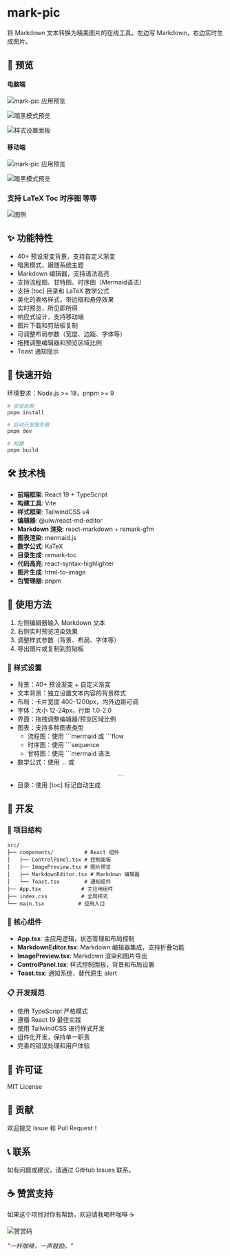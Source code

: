 # mark-pic

将 Markdown 文本转换为精美图片的在线工具。左边写 Markdown，右边实时生成图片。

## 📸 预览

#### 电脑端

![mark-pic 应用预览](./docs/preview.png)

![暗黑模式预览](./docs/dark-mode.png)

![样式设置面板](./docs/control-panel.jpg)


#### 移动端

![mark-pic 应用预览](./docs/mobile.jpg)

![暗黑模式预览](./docs/dark-mobile.jpg)


### 支持 LaTeX Toc 时序图 等等

![图例](./docs/mark-pic-1754718268637.jpg)



## ✨ 功能特性

- 40+ 预设渐变背景，支持自定义渐变
- 暗黑模式，跟随系统主题
- Markdown 编辑器，支持语法高亮
- 支持流程图、甘特图、时序图（Mermaid语法）
- 支持 [toc] 目录和 LaTeX 数学公式
- 美化的表格样式，带边框和悬停效果
- 实时预览，所见即所得
- 响应式设计，支持移动端
- 图片下载和剪贴板复制
- 可调整布局参数（宽度、边距、字体等）
- 拖拽调整编辑器和预览区域比例
- Toast 通知提示

## 🚀 快速开始

环境要求：Node.js >= 18，pnpm >= 9

```bash
# 安装依赖
pnpm install

# 启动开发服务器
pnpm dev

# 构建
pnpm build
```

## 🛠️ 技术栈

- **前端框架**: React 19 + TypeScript
- **构建工具**: Vite
- **样式框架**: TailwindCSS v4
- **编辑器**: @uiw/react-md-editor
- **Markdown 渲染**: react-markdown + remark-gfm
- **图表渲染**: mermaid.js
- **数学公式**: KaTeX
- **目录生成**: remark-toc
- **代码高亮**: react-syntax-highlighter
- **图片生成**: html-to-image
- **包管理器**: pnpm

## 📖 使用方法

1. 左侧编辑器输入 Markdown 文本
2. 右侧实时预览渲染效果
3. 调整样式参数（背景、布局、字体等）
4. 导出图片或复制到剪贴板

### 🎨 样式设置

- 背景：40+ 预设渐变 + 自定义渐变
- 文本背景：独立设置文本内容的背景样式
- 布局：卡片宽度 400-1200px，内外边距可调
- 字体：大小 12-24px，行距 1.0-2.0
- 界面：拖拽调整编辑器/预览区域比例
- 图表：支持多种图表类型
  - 流程图：使用 \```mermaid 或 \```flow
  - 时序图：使用 \```sequence
  - 甘特图：使用 \```mermaid 语法
- 数学公式：使用 $...$ 或 $$...$$
- 目录：使用 [toc] 标记自动生成

## 🔧 开发

### 📁 项目结构

```
src/
├── components/          # React 组件
│   ├── ControlPanel.tsx # 控制面板
│   ├── ImagePreview.tsx # 图片预览
│   ├── MarkdownEditor.tsx # Markdown 编辑器
│   └── Toast.tsx        # 通知组件
├── App.tsx             # 主应用组件
├── index.css           # 全局样式
└── main.tsx           # 应用入口
```

### 🧩 核心组件

- **App.tsx**: 主应用逻辑，状态管理和布局控制
- **MarkdownEditor.tsx**: Markdown 编辑器集成，支持折叠功能
- **ImagePreview.tsx**: Markdown 渲染和图片导出
- **ControlPanel.tsx**: 样式控制面板，背景和布局设置
- **Toast.tsx**: 通知系统，替代原生 alert

### 📋 开发规范

- 使用 TypeScript 严格模式
- 遵循 React 19 最佳实践
- 使用 TailwindCSS 进行样式开发
- 组件化开发，保持单一职责
- 完善的错误处理和用户体验

## 📄 许可证

MIT License

## 🤝 贡献

欢迎提交 Issue 和 Pull Request！

## 📞 联系

如有问题或建议，请通过 GitHub Issues 联系。

## ☕ 赞赏支持

如果这个项目对你有帮助，欢迎请我喝杯咖啡 ☕

![赞赏码](./docs/reward-code.jpg)

*"一杯咖啡，一声鼓励。"*
